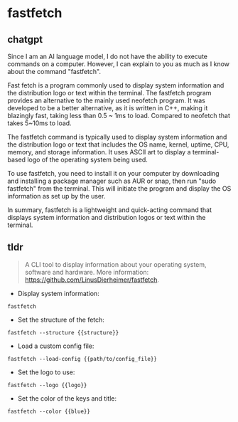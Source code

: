 # fastfetch 
## chatgpt 
Since I am an AI language model, I do not have the ability to execute commands on a computer. However, I can explain to you as much as I know about the command "fastfetch".

Fast fetch is a program commonly used to display system information and the distribution logo or text within the terminal. The fastfetch program provides an alternative to the mainly used neofetch program. It was developed to be a better alternative, as it is written in C++, making it blazingly fast, taking less than 0.5 ~ 1ms to load. Compared to neofetch that takes 5~10ms to load.

The fastfetch command is typically used to display system information and the distribution logo or text that includes the OS name, kernel, uptime, CPU, memory, and storage information. It uses ASCII art to display a terminal-based logo of the operating system being used.

To use fastfetch, you need to install it on your computer by downloading and installing a package manager such as AUR or snap, then run "sudo fastfetch" from the terminal. This will initiate the program and display the OS information as set up by the user.

In summary, fastfetch is a lightweight and quick-acting command that displays system information and distribution logos or text within the terminal. 

## tldr 
 
> A CLI tool to display information about your operating system, software and hardware.
> More information: <https://github.com/LinusDierheimer/fastfetch>.

- Display system information:

`fastfetch`

- Set the structure of the fetch:

`fastfetch --structure {{structure}}`

- Load a custom config file:

`fastfetch --load-config {{path/to/config_file}}`

- Set the logo to use:

`fastfetch --logo {{logo}}`

- Set the color of the keys and title:

`fastfetch --color {{blue}}`
